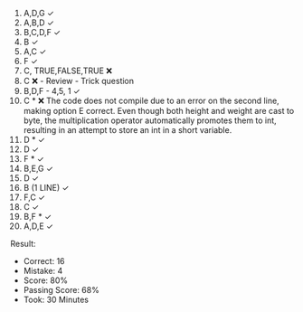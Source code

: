 1. A,D,G                     ✓
2. A,B,D                     ✓
3. B,C,D,F                   ✓
4. B                         ✓
5. A,C                       ✓ 
6. F                         ✓
7. C, TRUE,FALSE,TRUE        ❌
8. C                         ❌ - Review - Trick question
9. B,D,F - 4,5, 1            ✓
10. C *                      ❌ The code does not compile due to an error on the second line, making option E correct. Even though both height and weight are cast to byte, the multiplication operator automatically promotes them to int, resulting in an attempt to store an int in a short variable.
11. D *                      ✓
12. D                        ✓
13. F *                      ✓
14. B,E,G                    ✓
15. D                        ✓
16. B (1 LINE)               ✓
17. F,C                      ✓
18. C                        ✓
19. B,F *                    ✓
20. A,D,E                    ✓

Result:

* Correct: 16
* Mistake: 4
* Score: 80%
* Passing Score: 68%
* Took: 30 Minutes